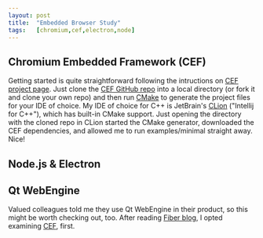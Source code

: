 ```yaml
---
layout: post
title:  "Embedded Browser Study"
tags:   [chromium,cef,electron,node]
---
```




## Chromium Embedded Framework (CEF)

Getting started is quite straightforward following the intructions on [CEF project page]. Just clone the [CEF GitHub repo] into a local directory (or fork it and clone your own repo) and then run [CMake] to generate the project files for your IDE of choice. My IDE of choice for C++ is JetBrain's [CLion] \("Intellij for C++"), which has built-in CMake support. Just opening the directory with the cloned repo in CLion started the CMake generator, downloaded the CEF dependencies, and allowed me to run examples/minimal straight away. Nice! 

## Node.js & Electron



## Qt WebEngine

Valued colleagues told me they use Qt WebEngine in their product, so this might be worth checking out, too. After reading [Fiber blog], I opted examining [CEF], first.

[CEF]: https://en.wikipedia.org/wiki/Chromium_Embedded_Framework
[CEF project page]: https://bitbucket.org/chromiumembedded/cef-project
[CEF GitHub repo]: https://github.com/chromiumembedded/cef-project
[CMake]: https://en.wikipedia.org/wiki/CMake
[Clion]: https://www.jetbrains.com/clion/
[Fiber blog]: https://kver.wordpress.com/2015/08/05/fiber-update-webengine-vs-cef/
[Electron]: https://en.wikipedia.org/wiki/Electron_(software_framework)


